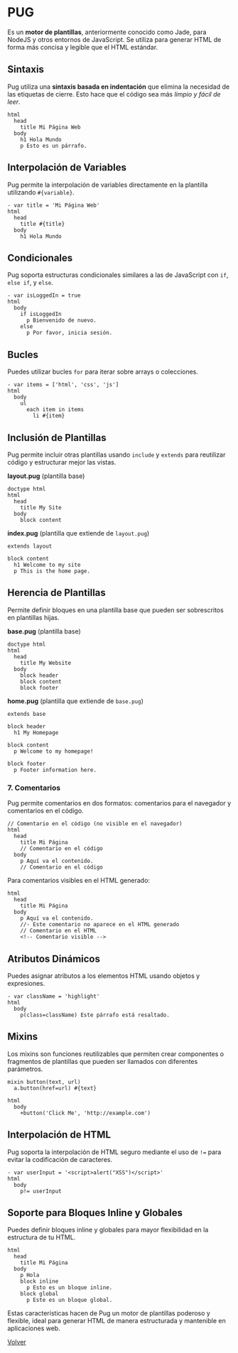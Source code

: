 # PUG

Es un __motor de plantillas__, anteriormente conocido como Jade, para NodeJS y otros entornos de JavaScript. Se utiliza para generar HTML de forma más concisa y legible que el HTML estándar.

## Sintaxis

Pug utiliza una __sintaxis basada en indentación__ que elimina la necesidad de las etiquetas de cierre. Esto hace que el código sea más _limpio y fácil de leer_.

```pug
html
  head
    title Mi Página Web
  body
    h1 Hola Mundo
    p Esto es un párrafo.
```

## Interpolación de Variables

Pug permite la interpolación de variables directamente en la plantilla utilizando `#{variable}`.

```pug
- var title = 'Mi Página Web'
html
  head
    title #{title}
  body
    h1 Hola Mundo
```

## Condicionales

Pug soporta estructuras condicionales similares a las de JavaScript con `if`, `else if`, y `else`.

```pug
- var isLoggedIn = true
html
  body
    if isLoggedIn
      p Bienvenido de nuevo.
    else
      p Por favor, inicia sesión.
```

## Bucles

Puedes utilizar bucles `for` para iterar sobre arrays o colecciones.

```pug
- var items = ['html', 'css', 'js']
html
  body
    ul
      each item in items
        li #{item}
```

## Inclusión de Plantillas

Pug permite incluir otras plantillas usando `include` y `extends` para reutilizar código y estructurar mejor las vistas.

**layout.pug** (plantilla base)

```pug
doctype html
html
  head
    title My Site
  body
    block content
```

**index.pug** (plantilla que extiende de `layout.pug`)

```pug
extends layout

block content
  h1 Welcome to my site
  p This is the home page.
```

## Herencia de Plantillas

Permite definir bloques en una plantilla base que pueden ser sobrescritos en plantillas hijas.

**base.pug** (plantilla base)

```pug
doctype html
html
  head
    title My Website
  body
    block header
    block content
    block footer
```

**home.pug** (plantilla que extiende de `base.pug`)

```pug
extends base

block header
  h1 My Homepage

block content
  p Welcome to my homepage!

block footer
  p Footer information here.
```

### 7. **Comentarios**

Pug permite comentarios en dos formatos: comentarios para el navegador y comentarios en el código.

```pug
// Comentario en el código (no visible en el navegador)
html
  head
    title Mi Página
    // Comentario en el código
  body
    p Aquí va el contenido.
    // Comentario en el código
```

Para comentarios visibles en el HTML generado:

```pug
html
  head
    title Mi Página
  body
    p Aquí va el contenido.
    //- Este comentario no aparece en el HTML generado
    // Comentario en el HTML
    <!-- Comentario visible -->
```

## Atributos Dinámicos

Puedes asignar atributos a los elementos HTML usando objetos y expresiones.

```pug
- var className = 'highlight'
html
  body
    p(class=className) Este párrafo está resaltado.
```

## Mixins

Los mixins son funciones reutilizables que permiten crear componentes o fragmentos de plantillas que pueden ser llamados con diferentes parámetros.

```pug
mixin button(text, url)
  a.button(href=url) #{text}

html
  body
    +button('Click Me', 'http://example.com')
```

## Interpolación de HTML

Pug soporta la interpolación de HTML seguro mediante el uso de `!=` para evitar la codificación de caracteres.

```pug
- var userInput = '<script>alert("XSS")</script>'
html
  body
    p!= userInput
```

## Soporte para Bloques Inline y Globales

Puedes definir bloques inline y globales para mayor flexibilidad en la estructura de tu HTML.

```pug
html
  head
    title Mi Página
  body
    p Hola
    block inline
      p Esto es un bloque inline.
    block global
      p Este es un bloque global.
```

Estas características hacen de Pug un motor de plantillas poderoso y flexible, ideal para generar HTML de manera estructurada y mantenible en aplicaciones web.

[Volver](../readme.md)